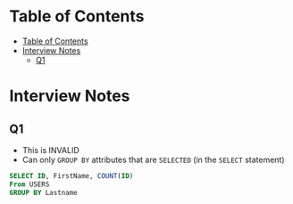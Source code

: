 # Table of Contents

- [Table of Contents](#table-of-contents)
- [Interview Notes](#interview-notes)
  - [Q1](#q1)

# Interview Notes

## Q1

- This is INVALID
- Can only `GROUP BY` attributes that are `SELECTED` (in the `SELECT` statement)

```sql
SELECT ID, FirstName, COUNT(ID)
From USERS
GROUP BY Lastname
```

